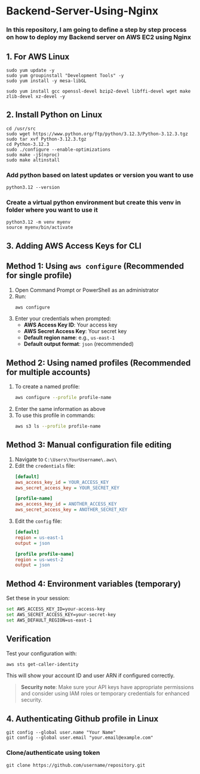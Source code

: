 # Backend-Server-Using-Nginx

### In this repository, I am going to define a step by step process on how to deploy my Backend server on AWS EC2 using Nginx

## 1. For AWS Linux

`sudo yum update -y` <br/>
`sudo yum groupinstall "Development Tools" -y`<br/>
`sudo yum install -y mesa-libGL` <br/>

`sudo yum install gcc openssl-devel bzip2-devel libffi-devel wget make zlib-devel xz-devel -y`<br/>

## 2. Install Python on Linux

`cd /usr/src`<br/>
`sudo wget https://www.python.org/ftp/python/3.12.3/Python-3.12.3.tgz`<br/>
`sudo tar xvf Python-3.12.3.tgz`<br/>
`cd Python-3.12.3`<br/>
`sudo ./configure --enable-optimizations`<br/>
`sudo make -j$(nproc)`<br/>
`sudo make altinstall`<br/>

### Add python based on latest updates or version you want to use

`python3.12 --version`<br/>

### Create a virtual python environment but create this venv in folder where you want to use it

`python3.12 -m venv myenv`<br/>
`source myenv/bin/activate`<br/>


## 3. Adding AWS Access Keys for CLI

## Method 1: Using `aws configure` (Recommended for single profile)

1. Open Command Prompt or PowerShell as an administrator
2. Run:
   ```bash
   aws configure
   ```
3. Enter your credentials when prompted:
   - **AWS Access Key ID**: Your access key
   - **AWS Secret Access Key**: Your secret key
   - **Default region name**: e.g., `us-east-1`
   - **Default output format**: `json` (recommended)

## Method 2: Using named profiles (Recommended for multiple accounts)

1. To create a named profile:
   ```bash
   aws configure --profile profile-name
   ```
2. Enter the same information as above
3. To use this profile in commands:
   ```bash
   aws s3 ls --profile profile-name
   ```

## Method 3: Manual configuration file editing

1. Navigate to `C:\Users\YourUsername\.aws\`
2. Edit the `credentials` file:
   ```ini
   [default]
   aws_access_key_id = YOUR_ACCESS_KEY
   aws_secret_access_key = YOUR_SECRET_KEY

   [profile-name]
   aws_access_key_id = ANOTHER_ACCESS_KEY
   aws_secret_access_key = ANOTHER_SECRET_KEY
   ```
3. Edit the `config` file:
   ```ini
   [default]
   region = us-east-1
   output = json

   [profile profile-name]
   region = us-west-2
   output = json
   ```

## Method 4: Environment variables (temporary)

Set these in your session:
```bash
set AWS_ACCESS_KEY_ID=your-access-key
set AWS_SECRET_ACCESS_KEY=your-secret-key
set AWS_DEFAULT_REGION=us-east-1
```

## Verification

Test your configuration with:
```bash
aws sts get-caller-identity
```

This will show your account ID and user ARN if configured correctly.

> **Security note**: Make sure your API keys have appropriate permissions and consider using IAM roles or temporary credentials for enhanced security.


## 4. Authenticating Github profile in Linux

`git config --global user.name "Your Name"` <br/>
`git config --global user.email "your.email@example.com"` <br/>

### Clone/authenticate using token

`git clone https://github.com/username/repository.git`



